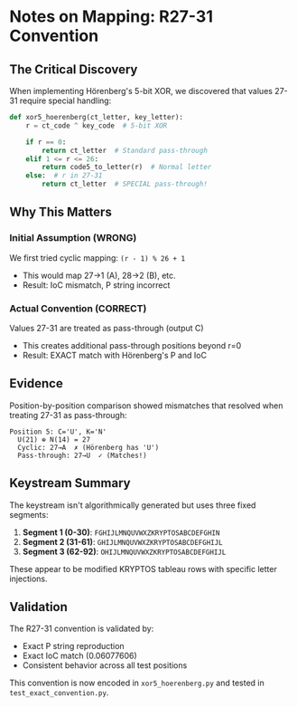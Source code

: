 # Notes on Mapping: R27-31 Convention

## The Critical Discovery

When implementing Hörenberg's 5-bit XOR, we discovered that values 27-31 require special handling:

```python
def xor5_hoerenberg(ct_letter, key_letter):
    r = ct_code ^ key_code  # 5-bit XOR

    if r == 0:
        return ct_letter  # Standard pass-through
    elif 1 <= r <= 26:
        return code5_to_letter(r)  # Normal letter
    else:  # r in 27-31
        return ct_letter  # SPECIAL pass-through!
```

## Why This Matters

### Initial Assumption (WRONG)
We first tried cyclic mapping: `(r - 1) % 26 + 1`
- This would map 27→1 (A), 28→2 (B), etc.
- Result: IoC mismatch, P string incorrect

### Actual Convention (CORRECT)
Values 27-31 are treated as pass-through (output C)
- This creates additional pass-through positions beyond r=0
- Result: EXACT match with Hörenberg's P and IoC

## Evidence

Position-by-position comparison showed mismatches that resolved when treating 27-31 as pass-through:

```
Position 5: C='U', K='N'
  U(21) ⊕ N(14) = 27
  Cyclic: 27→A  ✗ (Hörenberg has 'U')
  Pass-through: 27→U  ✓ (Matches!)
```

## Keystream Summary

The keystream isn't algorithmically generated but uses three fixed segments:

1. **Segment 1 (0-30)**: `FGHIJLMNQUVWXZKRYPTOSABCDEFGHIN`
2. **Segment 2 (31-61)**: `GHIJLMNQUVWXZKRYPTOSABCDEFGHIJL`
3. **Segment 3 (62-92)**: `OHIJLMNQUVWXZKRYPTOSABCDEFGHIJL`

These appear to be modified KRYPTOS tableau rows with specific letter injections.

## Validation

The R27-31 convention is validated by:
- Exact P string reproduction
- Exact IoC match (0.06077606)
- Consistent behavior across all test positions

This convention is now encoded in `xor5_hoerenberg.py` and tested in `test_exact_convention.py`.